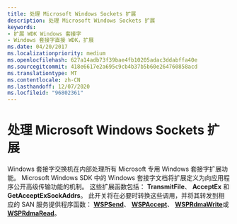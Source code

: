 ```yaml
---
title: 处理 Microsoft Windows Sockets 扩展
description: 处理 Microsoft Windows Sockets 扩展
keywords:
- 扩展 WDK Windows 套接字
- Windows 套接字直接 WDK，扩展
ms.date: 04/20/2017
ms.localizationpriority: medium
ms.openlocfilehash: 627a14adb73f39bae4fb10205adac3ddabffa40e
ms.sourcegitcommit: 418e6617e2a695c9cb4b37b5b60e264760858acd
ms.translationtype: MT
ms.contentlocale: zh-CN
ms.lasthandoff: 12/07/2020
ms.locfileid: "96802361"
---
```

# <a name="handling-microsoft-extensions-to-windows-sockets"></a>处理 Microsoft Windows Sockets 扩展





Windows 套接字交换机在内部处理所有 Microsoft 专用 Windows 套接字扩展功能。 Microsoft Windows SDK 中的 Windows 套接字文档将扩展定义为向应用程序公开高级传输功能的机制。 这些扩展函数包括： **TransmitFile**、 **AcceptEx** 和 **GetAcceptExSockAddrs**。 此开关将在必要时转换这些调用，并将其转发到相应的 SAN 服务提供程序函数： [**WSPSend**](/previous-versions/windows/hardware/network/ff566316(v=vs.85))、 [**WSPAccept**](/previous-versions/windows/hardware/network/ff566266(v=vs.85))、 [**WSPRdmaWrite**](/previous-versions/windows/hardware/network/ff566306(v=vs.85))或 [**WSPRdmaRead**](/previous-versions/windows/hardware/network/ff566304(v=vs.85))。

 

